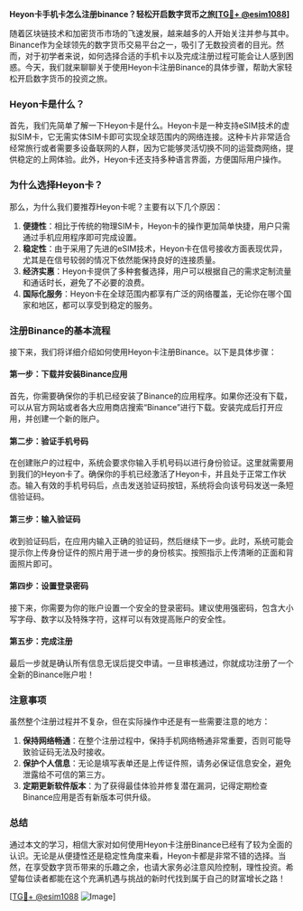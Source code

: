 **Heyon卡手机卡怎么注册binance？轻松开启数字货币之旅[[TG💪+ @esim1088](https://t.me/s/esim1088)]**

随着区块链技术和加密货币市场的飞速发展，越来越多的人开始关注并参与其中。Binance作为全球领先的数字货币交易平台之一，吸引了无数投资者的目光。然而，对于初学者来说，如何选择合适的手机卡以及完成注册过程可能会让人感到困惑。今天，我们就来聊聊关于使用Heyon卡注册Binance的具体步骤，帮助大家轻松开启数字货币的投资之旅。

### Heyon卡是什么？

首先，我们先简单了解一下Heyon卡是什么。Heyon卡是一种支持eSIM技术的虚拟SIM卡，它无需实体SIM卡即可实现全球范围内的网络连接。这种卡片非常适合经常旅行或者需要多设备联网的人群，因为它能够灵活切换不同的运营商网络，提供稳定的上网体验。此外，Heyon卡还支持多种语言界面，方便国际用户操作。

### 为什么选择Heyon卡？

那么，为什么我们要推荐Heyon卡呢？主要有以下几个原因：

1. **便捷性**：相比于传统的物理SIM卡，Heyon卡的操作更加简单快捷，用户只需通过手机应用程序即可完成设置。
2. **稳定性**：由于采用了先进的eSIM技术，Heyon卡在信号接收方面表现优异，尤其是在信号较弱的情况下依然能保持良好的连接质量。
3. **经济实惠**：Heyon卡提供了多种套餐选择，用户可以根据自己的需求定制流量和通话时长，避免了不必要的浪费。
4. **国际化服务**：Heyon卡在全球范围内都享有广泛的网络覆盖，无论你在哪个国家和地区，都可以享受到稳定的服务。

### 注册Binance的基本流程

接下来，我们将详细介绍如何使用Heyon卡注册Binance。以下是具体步骤：

#### 第一步：下载并安装Binance应用

首先，你需要确保你的手机已经安装了Binance的应用程序。如果你还没有下载，可以从官方网站或者各大应用商店搜索“Binance”进行下载。安装完成后打开应用，并创建一个新的账户。

#### 第二步：验证手机号码

在创建账户的过程中，系统会要求你输入手机号码以进行身份验证。这里就需要用到我们的Heyon卡了。确保你的手机已经激活了Heyon卡，并且处于正常工作状态。输入有效的手机号码后，点击发送验证码按钮，系统将会向该号码发送一条短信验证码。

#### 第三步：输入验证码

收到验证码后，在应用内输入正确的验证码，然后继续下一步。此时，系统可能会提示你上传身份证件的照片用于进一步的身份核实。按照指示上传清晰的正面和背面照片即可。

#### 第四步：设置登录密码

接下来，你需要为你的账户设置一个安全的登录密码。建议使用强密码，包含大小写字母、数字以及特殊字符，这样可以有效提高账户的安全性。

#### 第五步：完成注册

最后一步就是确认所有信息无误后提交申请。一旦审核通过，你就成功注册了一个全新的Binance账户啦！

### 注意事项

虽然整个注册过程并不复杂，但在实际操作中还是有一些需要注意的地方：

1. **保持网络畅通**：在整个注册过程中，保持手机网络畅通非常重要，否则可能导致验证码无法及时接收。
2. **保护个人信息**：无论是填写表单还是上传证件照，请务必保证信息安全，避免泄露给不可信的第三方。
3. **定期更新软件版本**：为了获得最佳体验并修复潜在漏洞，记得定期检查Binance应用是否有新版本可供升级。

### 总结

通过本文的学习，相信大家对如何使用Heyon卡注册Binance已经有了较为全面的认识。无论是从便捷性还是稳定性角度来看，Heyon卡都是非常不错的选择。当然，在享受数字货币带来的乐趣之余，也请大家务必注意风险控制，理性投资。希望每位读者都能在这个充满机遇与挑战的新时代找到属于自己的财富增长之路！

[[TG💪+ @esim1088](https://t.me/s/esim1088) ![Image](https://i.postimg.cc/4NQfJmqS/Snipaste-2025-05-13-00-14-12.png)]
